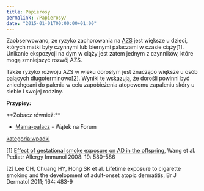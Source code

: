 ```yaml
---
title: Papierosy
permalink: /Papierosy/
date: "2015-01-01T00:00:00+01:00"
---
```


Zaobserwowano, że ryzyko zachorowania na [AZS](/atopedia/Atopowe_zapalenie_skóry "wikilink") jest większe u dzieci, których matki były czynnymi lub biernymi palaczami w czasie ciąży[1]. Unikanie ekspozycji na dym w ciąży jest zatem jednym z czynników, które mogą zmniejszyć rozwój AZS.

Także ryzyko rozwoju AZS w wieku dorosłym jest znacząco większe u osób palących długoterminowo[2]. Wyniki te wskazują, że dorośli powinni być zniechęcani do palenia w celu zapobieżenia atopowemu zapaleniu skóry u siebie i swojej rodziny.

**Przypisy:**

<references />
**Zobacz również:**

-   [Mama-palacz](http://www.atopowe-zapalenie.pl/forum/viewtopic.php?f=1&t=1293) - Wątek na Forum

[kategoria:wpadki](/atopedia/kategoria:wpadki "wikilink")

[1] [Effect of gestational smoke exposure on AD in the offspring](http://ntur.lib.ntu.edu.tw/bitstream/246246/160925/1/27.pdf), Wang et al. Pediatr Allergy Immunol 2008: 19: 580–586

[2] Lee CH, Chuang HY, Hong SK et al. Lifetime exposure to cigarette smoking and the development of adult-onset atopic dermatitis, Br J Dermatol 2011; 164: 483-9